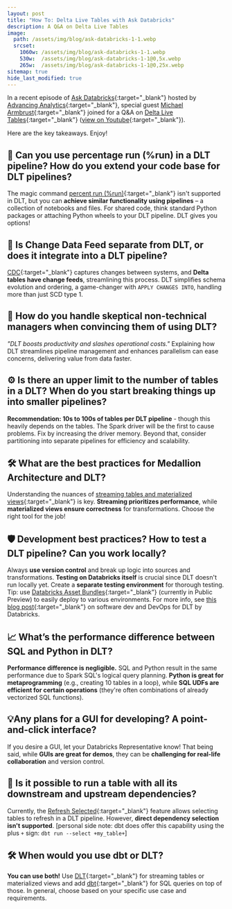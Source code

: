 ```yaml
---
layout: post
title: "How To: Delta Live Tables with Ask Databricks"
description: A Q&A on Delta Live Tables
image: 
  path: /assets/img/blog/ask-databricks-1-1.webp
  srcset:
    1060w: /assets/img/blog/ask-databricks-1-1.webp
    530w:  /assets/img/blog/ask-databricks-1-1@0,5x.webp
    265w:  /assets/img/blog/ask-databricks-1-1@0,25x.webp
sitemap: true
hide_last_modified: true
---
```


In a recent episode of [Ask Databricks](https://www.advancinganalytics.co.uk/askdbx){:target="_blank"} hosted by [Advancing Analytics](https://www.linkedin.com/company/advancing-analytics/){:target="_blank"}, special guest [Michael Armbrust](https://www.linkedin.com/in/michaelarmbrust/){:target="_blank"} joined for a Q&A on [Delta Live Tables](https://www.databricks.com/product/delta-live-tables){:target="_blank"} ([view on Youtube](https://www.youtube.com/watch?v=DDqMNMF57P8){:target="_blank"}).

Here are the key takeaways. Enjoy!


## 🚀 Can you use percentage run (%run) in a DLT pipeline? How do you extend your code base for DLT pipelines?
The magic command [percent run (%run)](https://docs.databricks.com/en/notebooks/notebook-workflows.html){:target="_blank"} isn't supported in DLT, but you can **achieve similar functionality using pipelines** – a collection of notebooks and files. For shared code, think standard Python packages or attaching Python wheels to your DLT pipeline. DLT gives you options!

## 🔧 Is Change Data Feed separate from DLT, or does it integrate into a DLT pipeline?
[CDC](https://www.databricks.com/blog/2021/06/09/how-to-simplify-cdc-with-delta-lakes-change-data-feed.html){:target="_blank"} captures changes between systems, and **Delta tables have change feeds**, streamlining this process. DLT simplifies schema evolution and ordering, a game-changer with `APPLY CHANGES INTO`, handling more than just SCD type 1.

## 🤔 How do you handle skeptical non-technical managers when convincing them of using DLT?
_"DLT boosts productivity and slashes operational costs."_ Explaining how DLT streamlines pipeline management and enhances parallelism can ease concerns, delivering value from data faster.

## ⚙️ Is there an upper limit to the number of tables in a DLT? When do you start breaking things up into smaller pipelines?
**Recommendation: 10s to 100s of tables per DLT pipeline** - though this heavily depends on the tables. The Spark driver will be the first to cause problems. Fix by increasing the driver memory. Beyond that, consider partitioning into separate pipelines for efficiency and scalability.

## 🛠️ What are the best practices for Medallion Architecture and DLT?
Understanding the nuances of [streaming tables and materialized views](https://docs.databricks.com/en/delta-live-tables/index.html){:target="_blank"} is key. **Streaming prioritizes performance**, while **materialized views ensure correctness** for transformations. Choose the right tool for the job!

## 🛡️ Development best practices? How to test a DLT pipeline? Can you work locally?
Always **use version control** and break up logic into sources and transformations. **Testing on Databricks itself** is crucial since DLT doesn't run locally yet. Create a **separate testing environment** for thorough testing. Tip: use [Databricks Asset Bundles](https://docs.databricks.com/en/dev-tools/bundles/index.html){:target="_blank"} (currently in Public Preview) to easily deploy to various environments. For more info, see [this blog post](https://www.databricks.com/blog/applying-software-development-devops-best-practices-delta-live-table-pipelines){:target="_blank"} on software dev and DevOps for DLT by Databricks.

## 📈 What’s the performance difference between SQL and Python in DLT?
**Performance difference is negligible.** SQL and Python result in the same performance due to Spark SQL's logical query planning. **Python is great for metaprogramming** (e.g., creating 10 tables in a loop), while **SQL UDFs are efficient for certain operations** (they're often combinations of already vectorized SQL functions).

## 💡Any plans for a GUI for developing? A point-and-click interface?
If you desire a GUI, let your Databricks Representative know! That being said, while **GUIs are great for demos**, they can be **challenging for real-life collaboration** and version control.

## 🔄 Is it possible to run a table with all its downstream and upstream dependencies?
Currently, the [Refresh Selected](https://docs.databricks.com/en/delta-live-tables/updates.html){:target="_blank"} feature allows selecting tables to refresh in a DLT pipeline. However, **direct dependency selection isn't supported**. [personal side note: dbt does offer this capability using the plus `+` sign: `dbt run --select +my_table+`]

## 🛠️ When would you use dbt or DLT?
**You can use both!** Use [DLT](https://www.databricks.com/product/delta-live-tables){:target="_blank"} for streaming tables or materialized views and add [dbt](https://www.getdbt.com/){:target="_blank"} for SQL queries on top of those. In general, choose based on your specific use case and requirements.
